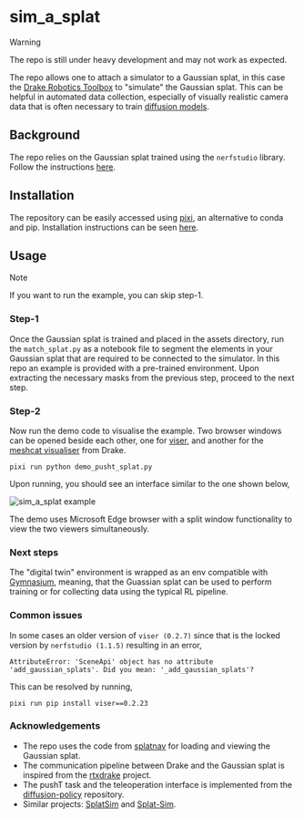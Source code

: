 # sim_a_splat

> [!WARNING]
> The repo is still under heavy development and may not work as expected. 

The repo allows one to attach a simulator to a Gaussian splat, in this case the [Drake Robotics Toolbox](https://drake.mit.edu/) to "simulate" the Gaussian splat. This can be helpful in automated data collection, especially of visually realistic camera data that is often necessary to train [diffusion models](https://diffusion-policy.cs.columbia.edu/). 

## Background
The repo relies on the Gaussian splat trained using the `nerfstudio` library. Follow the instructions [here](https://docs.nerf.studio/quickstart/custom_dataset.html). 

## Installation
The repository can be easily accessed using [pixi](https://pixi.sh/latest/), an alternative to conda and pip. 
Installation instructions can be seen [here](https://pixi.sh/latest/). 

## Usage

> [!NOTE]
> If you want to run the example, you can skip step-1. 

### Step-1
Once the Gaussian splat is trained and placed in the assets directory, run the `match_splat.py` as a notebook file to segment the elements in your Gaussian splat that are required to be connected to the simulator. In this repo an example is provided with a pre-trained environment. Upon extracting the necessary masks from the previous step, proceed to the next step.

### Step-2
Now run the demo code to visualise the example. Two browser windows can be opened beside each other, one for [viser](https://github.com/nerfstudio-project/viser), and another for the [meshcat visualiser](https://drake.mit.edu/doxygen_cxx/classdrake_1_1geometry_1_1_meshcat.html) from Drake. 

```
pixi run python demo_pusht_splat.py 
```

Upon running, you should see an interface similar to the one shown below, 

![sim_a_splat example](assets/sim_a_splat_example.gif)

The demo uses Microsoft Edge browser with a split window functionality to view the two viewers simultaneously. 

### Next steps
The "digital twin" environment is wrapped as an env compatible with [Gymnasium](https://github.com/Farama-Foundation/Gymnasium), meaning, that the Guassian splat can be used to perform training or for collecting data using the typical RL pipeline. 

### Common issues
In some cases an older version of `viser (0.2.7)` since that is the locked version by `nerfstudio (1.1.5)` resulting in an error,
```
AttributeError: 'SceneApi' object has no attribute 'add_gaussian_splats'. Did you mean: '_add_gaussian_splats'?
```
This can be resolved by running, 

```
pixi run pip install viser==0.2.23 
```

### Acknowledgements
- The repo uses the code from [splatnav](https://github.com/chengine/splatnav) for loading and viewing the Gaussian splat.
- The communication pipeline between Drake and the Gaussian splat is inspired from the [rtxdrake](https://github.com/lvjonok/rtxdrake) project. 
- The pushT task and the teleoperation interface is implemented from the [diffusion-policy](https://github.com/real-stanford/diffusion_policy) repository. 
- Similar projects: [SplatSim](https://github.com/qureshinomaan/SplatSim) and [Splat-Sim](https://github.com/cancaries/Splat-Sim). 
